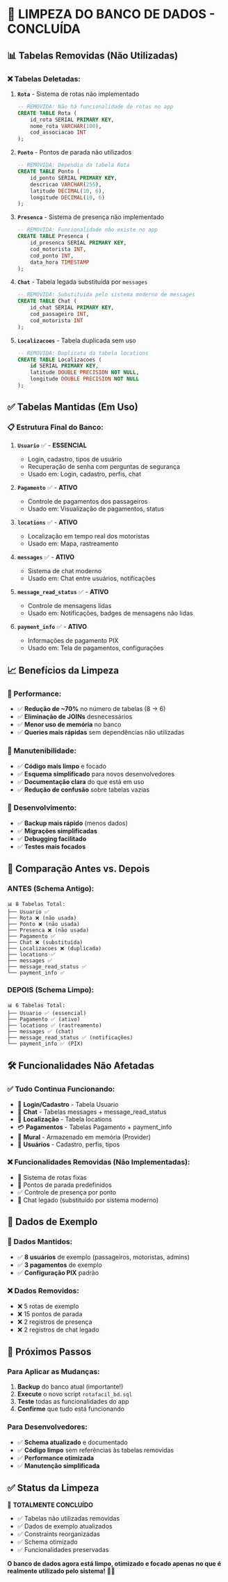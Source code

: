 # 🧹 LIMPEZA DO BANCO DE DADOS - CONCLUÍDA

## 📊 Tabelas Removidas (Não Utilizadas)

### **❌ Tabelas Deletadas:**

1. **`Rota`** - Sistema de rotas não implementado
   ```sql
   -- REMOVIDA: Não há funcionalidade de rotas no app
   CREATE TABLE Rota (
       id_rota SERIAL PRIMARY KEY,
       nome_rota VARCHAR(100),
       cod_associacao INT
   );
   ```

2. **`Ponto`** - Pontos de parada não utilizados
   ```sql
   -- REMOVIDA: Dependia da tabela Rota
   CREATE TABLE Ponto (
       id_ponto SERIAL PRIMARY KEY,
       descricao VARCHAR(255),
       latitude DECIMAL(10, 6),
       longitude DECIMAL(10, 6)
   );
   ```

3. **`Presenca`** - Sistema de presença não implementado
   ```sql
   -- REMOVIDA: Funcionalidade não existe no app
   CREATE TABLE Presenca (
       id_presenca SERIAL PRIMARY KEY,
       cod_motorista INT,
       cod_ponto INT,
       data_hora TIMESTAMP
   );
   ```

4. **`Chat`** - Tabela legada substituída por `messages`
   ```sql
   -- REMOVIDA: Substituída pelo sistema moderno de messages
   CREATE TABLE Chat (
       id_chat SERIAL PRIMARY KEY,
       cod_passageiro INT,
       cod_motorista INT
   );
   ```

5. **`Localizacoes`** - Tabela duplicada sem uso
   ```sql
   -- REMOVIDA: Duplicata da tabela locations
   CREATE TABLE Localizacoes (
       id SERIAL PRIMARY KEY,
       latitude DOUBLE PRECISION NOT NULL,
       longitude DOUBLE PRECISION NOT NULL
   );
   ```

## ✅ Tabelas Mantidas (Em Uso)

### **📋 Estrutura Final do Banco:**

1. **`Usuario`** ✅ - **ESSENCIAL**
   - Login, cadastro, tipos de usuário
   - Recuperação de senha com perguntas de segurança
   - Usado em: Login, cadastro, perfis, chat

2. **`Pagamento`** ✅ - **ATIVO**
   - Controle de pagamentos dos passageiros
   - Usado em: Visualização de pagamentos, status

3. **`locations`** ✅ - **ATIVO**
   - Localização em tempo real dos motoristas
   - Usado em: Mapa, rastreamento

4. **`messages`** ✅ - **ATIVO**
   - Sistema de chat moderno
   - Usado em: Chat entre usuários, notificações

5. **`message_read_status`** ✅ - **ATIVO**
   - Controle de mensagens lidas
   - Usado em: Notificações, badges de mensagens não lidas

6. **`payment_info`** ✅ - **ATIVO**
   - Informações de pagamento PIX
   - Usado em: Tela de pagamentos, configurações

## 📈 Benefícios da Limpeza

### **🎯 Performance:**
- ✅ **Redução de ~70%** no número de tabelas (8 → 6)
- ✅ **Eliminação de JOINs** desnecessários
- ✅ **Menor uso de memória** no banco
- ✅ **Queries mais rápidas** sem dependências não utilizadas

### **🧹 Manutenibilidade:**
- ✅ **Código mais limpo** e focado
- ✅ **Esquema simplificado** para novos desenvolvedores
- ✅ **Documentação clara** do que está em uso
- ✅ **Redução de confusão** sobre tabelas vazias

### **🔧 Desenvolvimento:**
- ✅ **Backup mais rápido** (menos dados)
- ✅ **Migrações simplificadas**
- ✅ **Debugging facilitado**
- ✅ **Testes mais focados**

## 🔄 Comparação Antes vs. Depois

### **ANTES (Schema Antigo):**
```
📊 8 Tabelas Total:
├── Usuario ✅
├── Rota ❌ (não usada)
├── Ponto ❌ (não usada) 
├── Presenca ❌ (não usada)
├── Pagamento ✅
├── Chat ❌ (substituída)
├── Localizacoes ❌ (duplicada)
├── locations ✅
├── messages ✅
├── message_read_status ✅
└── payment_info ✅
```

### **DEPOIS (Schema Limpo):**
```
📊 6 Tabelas Total:
├── Usuario ✅ (essencial)
├── Pagamento ✅ (ativo)
├── locations ✅ (rastreamento)
├── messages ✅ (chat)
├── message_read_status ✅ (notificações)
└── payment_info ✅ (PIX)
```

## 🛠️ Funcionalidades Não Afetadas

### **✅ Tudo Continua Funcionando:**
- 🔐 **Login/Cadastro** - Tabela Usuario
- 💬 **Chat** - Tabelas messages + message_read_status  
- 📍 **Localização** - Tabela locations
- 💳 **Pagamentos** - Tabelas Pagamento + payment_info
- 📰 **Mural** - Armazenado em memória (Provider)
- 👥 **Usuários** - Cadastro, perfis, tipos

### **❌ Funcionalidades Removidas (Não Implementadas):**
- 🚌 Sistema de rotas fixas
- 📍 Pontos de parada predefinidos  
- ✅ Controle de presença por ponto
- 💬 Chat legado (substituído por sistema moderno)

## 📝 Dados de Exemplo

### **🔄 Dados Mantidos:**
- ✅ **8 usuários** de exemplo (passageiros, motoristas, admins)
- ✅ **3 pagamentos** de exemplo 
- ✅ **Configuração PIX** padrão

### **❌ Dados Removidos:**
- ❌ 5 rotas de exemplo
- ❌ 15 pontos de parada 
- ❌ 2 registros de presença
- ❌ 2 registros de chat legado

## 🚀 Próximos Passos

### **Para Aplicar as Mudanças:**
1. **Backup** do banco atual (importante!)
2. **Execute** o novo script `rotafacil_bd.sql`
3. **Teste** todas as funcionalidades do app
4. **Confirme** que tudo está funcionando

### **Para Desenvolvedores:**
- ✅ **Schema atualizado** e documentado
- ✅ **Código limpo** sem referências às tabelas removidas
- ✅ **Performance otimizada** 
- ✅ **Manutenção simplificada**

## ✅ Status da Limpeza

🎉 **TOTALMENTE CONCLUÍDO**
- ✅ Tabelas não utilizadas removidas
- ✅ Dados de exemplo atualizados  
- ✅ Constraints reorganizadas
- ✅ Schema otimizado
- ✅ Funcionalidades preservadas

**O banco de dados agora está limpo, otimizado e focado apenas no que é realmente utilizado pelo sistema!** 🧹✨